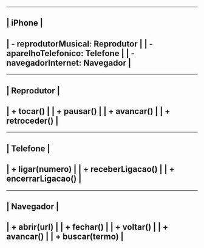 --------------------------------------
|               iPhone               |
--------------------------------------
| - reprodutorMusical: Reprodutor   |
| - aparelhoTelefonico: Telefone    |
| - navegadorInternet: Navegador    |
--------------------------------------

------------------------
|       Reprodutor      |
------------------------
| + tocar()             |
| + pausar()            |
| + avancar()           |
| + retroceder()        |
------------------------

------------------------
|       Telefone        |
------------------------
| + ligar(numero)       |
| + receberLigacao()    |
| + encerrarLigacao()   |
------------------------

------------------------
|      Navegador        |
------------------------
| + abrir(url)          |
| + fechar()            |
| + voltar()            |
| + avancar()           |
| + buscar(termo)       |
------------------------